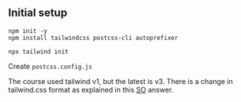 
## Initial setup
```
npm init -y
npm install tailwindcss postcss-cli autoprefixer
```

`npx tailwind init`

Create `postcss.config.js`

The course used tailwind v1, but the latest is v3. There is a change in tailwind.css format as explained in this [SO](https://stackoverflow.com/a/71889746/1092133) answer.
